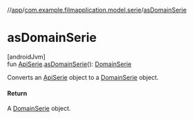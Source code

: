 //[app](../../index.md)/[com.example.filmapplication.model.serie](index.md)/[asDomainSerie](as-domain-serie.md)

# asDomainSerie

[androidJvm]\
fun [ApiSerie](-api-serie/index.md).[asDomainSerie](as-domain-serie.md)(): [DomainSerie](../com.example.filmapplication.domain/-domain-serie/index.md)

Converts an [ApiSerie](-api-serie/index.md) object to a [DomainSerie](../com.example.filmapplication.domain/-domain-serie/index.md) object.

#### Return

A [DomainSerie](../com.example.filmapplication.domain/-domain-serie/index.md) object.
